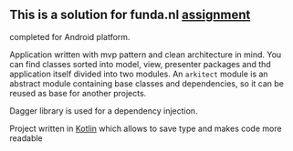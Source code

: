 ## This is a solution for funda.nl [assignment](http://www.funda.nl/about/default.aspx?pagina=/nl/info/programming-assignment)
completed for Android platform.

Application written with mvp pattern and clean architecture in mind.
You can find classes sorted into model, view, presenter packages and thd application itself divided into two modules. 
An `arkitect` module is an abstract module containing base classes and dependencies, 
so it can be reused as base for another projects.

Dagger library is used for a dependency injection.

Project written in [Kotlin](https://kotlinlang.org/) which allows to save type and makes code more readable
